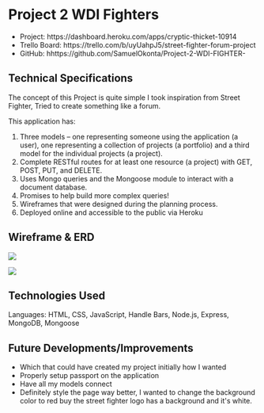 # Project 2 WDI Fighters

<ul>
<li>Project: https://dashboard.heroku.com/apps/cryptic-thicket-10914</li>
<li>Trello Board: https://trello.com/b/uyUahpJ5/street-fighter-forum-project</li>
<li>GitHub: hhttps://github.com/SamuelOkonta/Project-2-WDI-FIGHTER-</li>
</ul>

## Technical Specifications
The concept of this Project is quite simple I took inspiration from Street Fighter, Tried to create something like a forum.

This application has:

1. Three models – one representing someone using the application (a user), one representing a collection of projects (a portfolio) and a third model for the individual projects (a project).
2. Complete RESTful routes for at least one resource (a project) with GET, POST, PUT, and DELETE.
3. Uses Mongo queries and the Mongoose module to interact with a document database.
4. Promises to help build more complex queries!
5. Wireframes that were designed during the planning process.
6. Deployed online and accessible to the public via Heroku

## Wireframe & ERD
<a href="https://imgur.com/user/whatupike/posts"><img src="https://i.imgur.com/2cn6hRE.jpg"/></a>


<a href="https://imgur.com/user/whatupike/posts"><img src="https://i.imgur.com/2cn6hRE.jpg"/></a>

## Technologies Used
Languages: HTML, CSS, JavaScript, Handle Bars, Node.js, Express, MongoDB, Mongoose

## Future Developments/Improvements
<ul>
<li>Which that could have created my project initially how I wanted</li>
<li>Properly setup passport on the application</li>
<li>Have all my models connect</li>
<li>Definitely style the page way better, I wanted to change the background color to red buy the street fighter logo has a background and it's white.</li>
</ul>
